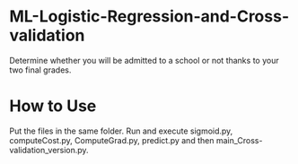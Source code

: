 # ML-Logistic-Regression-and-Cross-validation

Determine whether you will be admitted to a school or not thanks to your two final grades.

# How to Use #

Put the files in the same folder. Run and execute sigmoid.py, computeCost.py, ComputeGrad.py, predict.py and then main_Cross-validation_version.py.
